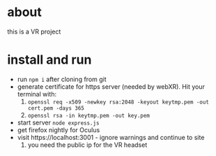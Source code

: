 # about

this is a VR project

# install and run

- run `npm i` after cloning from git
- generate certificate for https server (needed by webXR). Hit your terminal with:
  1. `openssl req -x509 -newkey rsa:2048 -keyout keytmp.pem -out cert.pem -days 365`
  2. `openssl rsa -in keytmp.pem -out key.pem`
- start server `node express.js`
- get firefox nightly for Oculus
- visit https://localhost:3001 - ignore warnings and continue to site
  1. you need the public ip for the VR headset

